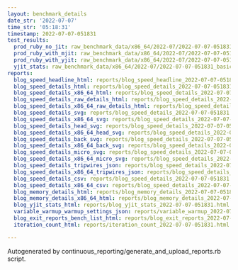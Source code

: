 ```yaml
---
layout: benchmark_details
date_str: '2022-07-07'
time_str: '05:18:31'
timestamp: 2022-07-07-051831
test_results:
  prod_ruby_no_jit: raw_benchmark_data/x86_64/2022-07/2022-07-07-051831_basic_benchmark_prod_ruby_no_jit.json
  prod_ruby_with_mjit: raw_benchmark_data/x86_64/2022-07/2022-07-07-051831_basic_benchmark_prod_ruby_with_mjit.json
  prod_ruby_with_yjit: raw_benchmark_data/x86_64/2022-07/2022-07-07-051831_basic_benchmark_prod_ruby_with_yjit.json
  yjit_stats: raw_benchmark_data/x86_64/2022-07/2022-07-07-051831_basic_benchmark_yjit_stats.json
reports:
  blog_speed_headline_html: reports/blog_speed_headline_2022-07-07-051831.html
  blog_speed_details_html: reports/blog_speed_details_2022-07-07-051831.html
  blog_speed_details_x86_64_html: reports/blog_speed_details_2022-07-07-051831.x86_64.html
  blog_speed_details_raw_details_html: reports/blog_speed_details_2022-07-07-051831.raw_details.html
  blog_speed_details_x86_64_raw_details_html: reports/blog_speed_details_2022-07-07-051831.x86_64.raw_details.html
  blog_speed_details_svg: reports/blog_speed_details_2022-07-07-051831.svg
  blog_speed_details_x86_64_svg: reports/blog_speed_details_2022-07-07-051831.x86_64.svg
  blog_speed_details_head_svg: reports/blog_speed_details_2022-07-07-051831.head.svg
  blog_speed_details_x86_64_head_svg: reports/blog_speed_details_2022-07-07-051831.x86_64.head.svg
  blog_speed_details_back_svg: reports/blog_speed_details_2022-07-07-051831.back.svg
  blog_speed_details_x86_64_back_svg: reports/blog_speed_details_2022-07-07-051831.x86_64.back.svg
  blog_speed_details_micro_svg: reports/blog_speed_details_2022-07-07-051831.micro.svg
  blog_speed_details_x86_64_micro_svg: reports/blog_speed_details_2022-07-07-051831.x86_64.micro.svg
  blog_speed_details_tripwires_json: reports/blog_speed_details_2022-07-07-051831.tripwires.json
  blog_speed_details_x86_64_tripwires_json: reports/blog_speed_details_2022-07-07-051831.x86_64.tripwires.json
  blog_speed_details_csv: reports/blog_speed_details_2022-07-07-051831.csv
  blog_speed_details_x86_64_csv: reports/blog_speed_details_2022-07-07-051831.x86_64.csv
  blog_memory_details_html: reports/blog_memory_details_2022-07-07-051831.html
  blog_memory_details_x86_64_html: reports/blog_memory_details_2022-07-07-051831.x86_64.html
  blog_yjit_stats_html: reports/blog_yjit_stats_2022-07-07-051831.html
  variable_warmup_warmup_settings_json: reports/variable_warmup_2022-07-07-051831.warmup_settings.json
  blog_exit_reports_bench_list_html: reports/blog_exit_reports_2022-07-07-051831.bench_list.html
  iteration_count_html: reports/iteration_count_2022-07-07-051831.html

---
```

Autogenerated by continuous_reporting/generate_and_upload_reports.rb script.
